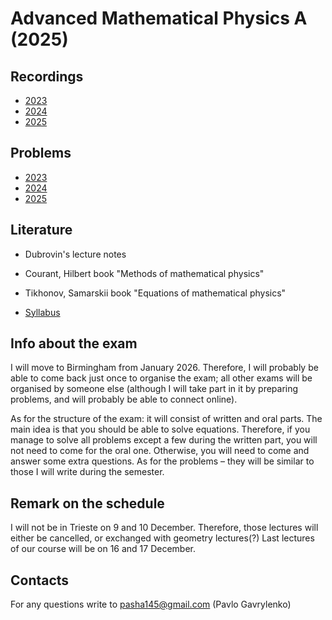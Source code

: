 # Advanced Mathematical Physics A (2025)

## Recordings

- [2023](https://youtube.com/playlist?list=PLFKddYJiFkm7suM8aHP6iLM_m2wQ31tyW)
- [2024](https://youtube.com/playlist?list=PLFKddYJiFkm5HLc23j14r5TKbi2R6SM0C)
- [2025](https://youtube.com/playlist?list=PLFKddYJiFkm6NnXXPL_Gq72AqX-hu5jPz)

## Problems

- [2023](./problems/problems_2023.pdf)
- [2024](./problems/problems_2024.pdf)
- [2025](./problems/problems_2025.pdf)

## Literature

- Dubrovin's lecture notes

- Courant, Hilbert book "Methods of mathematical physics"

- Tikhonov, Samarskii book "Equations of mathematical physics"

- [Syllabus](https://units.coursecatalogue.cineca.it/insegnamenti/2025/118750/2025/1/10801?coorte=2025&schemaid=13028)

## Info about the exam

I will move to Birmingham from January 2026. Therefore, I will probably be able to come back just once to organise the exam; all other exams will be organised by someone else (although I will take part in it by preparing problems, and will probably be able to connect online).

As for the structure of the exam: it will consist of written and oral parts. The main idea is that you should be able to solve equations. Therefore, if you manage to solve all problems except a few during the written part, you will not need to come for the oral one. Otherwise, you will need to come and answer some extra questions. As for the problems – they will be similar to those I will write during the semester.

## Remark on the schedule

I will not be in Trieste on 9 and 10 December. Therefore, those lectures will either be cancelled, or exchanged with geometry lectures(?) Last lectures of our course will be on 16 and 17 December.

## Contacts

For any questions write to <pasha145@gmail.com> (Pavlo Gavrylenko)